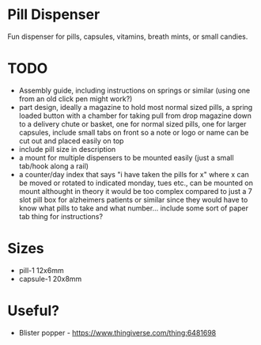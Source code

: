 # Pill Dispenser

Fun dispenser for pills, capsules, vitamins, breath mints, or small candies.

# TODO
- Assembly guide, including instructions on springs or similar (using one from an old click pen might work?) 
- part design, ideally a magazine to hold most normal sized pills, a spring loaded button with a chamber for taking pull from drop magazine down to a delivery chute or basket, one for normal sized pills, one for larger capsules, include small tabs on front so a note or logo or name can be cut out and placed easily on top
- include pill size in description
- a mount for multiple dispensers to be mounted easily (just a small tab/hook along a rail)
- a counter/day index that says "i have taken the pills for x" where x can be moved or rotated to indicated monday, tues etc., can be mounted on mount althought in theory it would be too complex compared to just a 7 slot pill box for alzheimers patients or similar since they would have to know what pills to take and what number... include some sort of paper tab thing for instructions?

# Sizes
- pill-1 12x6mm
- capsule-1 20x8mm

# Useful? 
- Blister popper - https://www.thingiverse.com/thing:6481698